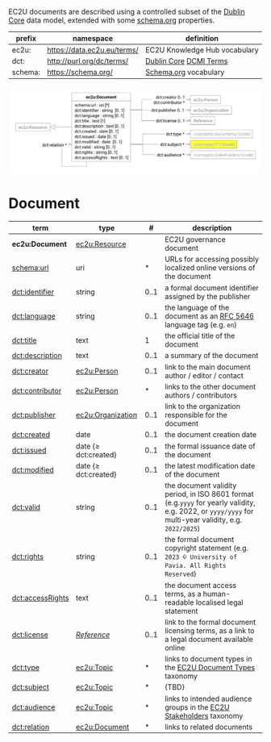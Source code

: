EC2U documents are described using a controlled subset of
the [Dublin Core](https://www.dublincore.org/specifications/dublin-core/dcmi-terms/)
data model, extended with some [schema.org](https://schema.org/) properties.

| prefix  | namespace                   | definition                                                                                                                |
|---------|-----------------------------|---------------------------------------------------------------------------------------------------------------------------|
| ec2u:   | https://data.ec2u.eu/terms/ | EC2U Knowledge Hub vocabulary                                                                                             |
| dct:    | http://purl.org/dc/terms/   | [Dublin Core](https://www.dublincore.org) [DCMI Terms](https://www.dublincore.org/specifications/dublin-core/dcmi-terms/) |
| schema: | https://schema.org/         | [Schema.org](https://schema.org/) vocabulary                                                                              |

![documents data model](index/documents.svg)

# Document

| term                                                                                                                        | type                                               | #    | description                                                                                                                                            |
|-----------------------------------------------------------------------------------------------------------------------------|----------------------------------------------------|------|--------------------------------------------------------------------------------------------------------------------------------------------------------|
| **ec2u:Document**                                                                                                           | [ec2u:Resource](./index.md#resource)               |      | EC2U governance document                                                                                                                               |
| [schema:url](https://schema.org/url)                                                                                        | uri                                                | *    | URLs for accessing possibly localized online versions of the document                                                                                  |
| [dct:identifier](https://www.dublincore.org/specifications/dublin-core/dcmi-terms/terms/identifier/)                        | string                                             | 0..1 | a formal document identifier assigned by the publisher                                                                                                 |
| [dct:language](https://www.dublincore.org/specifications/dublin-core/dcmi-terms/terms/language/)                            | string                                             | 0..1 | the language of the document as an [RFC 5646](https://www.rfc-editor.org/info/rfc5646) language tag (e.g. `en`)                                        |
| [dct:title](https://www.dublincore.org/specifications/dublin-core/dcmi-terms/terms/title/)                                  | text                                               | 1    | the official title of the document                                                                                                                     |
| [dct:description](https://www.dublincore.org/specifications/dublin-core/dcmi-terms/terms/description/)                      | text                                               | 0..1 | a summary of the document                                                                                                                              |
| [dct:creator](https://www.dublincore.org/specifications/dublin-core/dcmi-terms/terms/creator/)                              | [ec2u:Person](persons.md#person)                   | 0..1 | link to the main document author / editor / contact                                                                                                    |
| [dct:contributor](https://www.dublincore.org/specifications/dublin-core/dcmi-terms/terms/contributor/)                      | [ec2u:Person](persons.md#person)                   | *    | links to the other document authors / contributors                                                                                                     |
| [dct:publisher](https://www.dublincore.org/specifications/dublin-core/dcmi-terms/terms/publisher/)                          | [ec2u:Organization](organizations.md#organization) | 0..1 | link to the organization responsible for the document                                                                                                  |
| [dct:created](https://www.dublincore.org/specifications/dublin-core/dcmi-terms/terms/created/)                              | date                                               | 0..1 | the document creation date                                                                                                                             |
| [dct:issued](https://www.dublincore.org/specifications/dublin-core/dcmi-terms/terms/issued/)                                | date {≥ dct:created}                               | 0..1 | the formal issuance date of the document                                                                                                               |
| [dct:modified](https://www.dublincore.org/specifications/dublin-core/dcmi-terms/terms/modified/)                            | date {≥ dct:created}                               | 0..1 | the latest modification date of the document                                                                                                           |
| [dct:valid](https://www.dublincore.org/specifications/dublin-core/dcmi-terms/terms/valid/)                                  | string                                             | 0..1 | the document validity period, in ISO 8601 format (e.g.`yyyy` for yearly validity, e.g. 2022, or `yyyy/yyyy` for multi-year validity, e.g. `2022/2025`) |
| [dct:rights](https://www.dublincore.org/specifications/dublin-core/dcmi-terms/terms/rights/)                                | string                                             | 0..1 | the formal document copyright statement (e.g. `2023 © University of Pavia. All Rights Reserved`)                                                       |
| [dct:accessRights](https://www.dublincore.org/specifications/dublin-core/dcmi-terms/#http://purl.org/dc/terms/accessRights) | text                                               | 0..1 | the document access terms, as a human-readable localised legal statement                                                                               |
| [dct:license](https://www.dublincore.org/specifications/dublin-core/dcmi-terms/terms/license/)                              | [*Reference*](./index.md#reference)                | 0..1 | link to the formal document licensing terms, as a link to a legal document available online                                                            |
| [dct:type](https://www.dublincore.org/specifications/dublin-core/dcmi-terms/terms/type/)                                    | [ec2u:Topic](taxonomies.md#topic)                  | *    | links to document types in the [EC2U Document Types](/taxonomies/documents/) taxonomy                                                                  |
| [dct:subject](https://www.dublincore.org/specifications/dublin-core/dcmi-terms/terms/subject/)                              | [ec2u:Topic](taxonomies.md#topic)                  | *    | {TBD}                                                                                                                                                  |
| [dct:audience](https://www.dublincore.org/specifications/dublin-core/dcmi-terms/terms/audience/)                            | [ec2u:Topic](taxonomies.md#topic)                  | *    | links to intended audience groups in the [EC2U Stakeholders](/taxonomies/stakeholders/) taxonomy                                                       |
| [dct:relation](https://www.dublincore.org/specifications/dublin-core/dcmi-terms/terms/relation/)                            | [ec2u:Document](#document)                         | *    | links to related documents                                                                                                                             |
